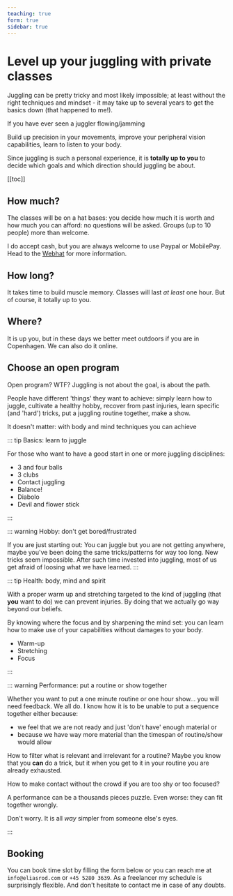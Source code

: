 ```yaml
---
teaching: true
form: true
sidebar: true
---
```


# Level up your juggling with private classes

Juggling can be pretty tricky and most likely impossible; at least without the
right techniques and mindset - it may take up to several years to get the basics down (that 
happened to me!).

If you have ever seen a juggler flowing/jamming

Build up precision in your movements, improve your peripheral vision
capabilities, learn to listen to your body.

Since juggling is such a personal experience, it is **totally up to you** to
decide which goals and which direction should juggling be about.

[[toc]]

## How much?

The classes will be on a hat bases: you decide how much it is worth and how much you
can afford: no questions will be asked. Groups (up to 10 people) more than
welcome.

I do accept cash, but you are always welcome to use Paypal or MobilePay. Head to
the [Webhat](../webhat) for more information.

## How long?

It takes time to build muscle memory. Classes will last *at least* one hour. But of
course, it totally up to you.

## Where?

It is up you, but in these days we better meet outdoors if you are in
Copenhagen. We can also do it online.

## Choose an open program

Open program? WTF? Juggling is not about the goal, is about the path.

People have different 'things' they want to achieve: simply learn how to juggle,
cultivate a healthy hobby, recover from past injuries, learn specific (and 'hard') tricks, put a
juggling routine together, make a show.

It doesn't matter: with body and mind techniques you can achieve 


::: tip Basics: learn to juggle

For those who want to have a good start in one or more juggling disciplines:

- 3 and four balls
- 3 clubs
- Contact juggling
- Balance!
- Diabolo
- Devil and flower stick

:::




::: warning Hobby: don't get bored/frustrated

If you are just starting out:
You can juggle but you are not getting anywhere, maybe you've been doing the same
tricks/patterns for way too long. New tricks seem impossible. After such time
invested into juggling, most of us get afraid of loosing what we have learned.
:::

::: tip Health: body, mind and spirit

With a proper warm up and stretching targeted to the kind of juggling (that
**you** want to do) we can prevent injuries. By doing that we actually go way beyond
our beliefs.

By knowing where the focus and by sharpening the mind set: you can learn how to
make use of your capabilities without damages to your body.
- Warm-up
- Stretching
- Focus

:::

::: warning Performance: put a routine or show together

Whether you want to put a one minute routine or one hour show... you will need
feedback. We all do. I know how it is to be unable to put a sequence together
either because:

- we feel that we are not ready and just 'don't have' enough material or
- because we have way more material than the timespan of routine/show would
    allow

How to filter what is relevant and irrelevant for a routine? Maybe you know that
you **can** do a trick, but it when you get to it in your routine you are
already exhausted.

How to make contact without the crowd if you are too shy or too focused?

A performance can be a thousands pieces puzzle. Even worse: they can fit
together wrongly.

Don't worry. It is all *way* simpler from someone else's eyes.

:::


## Booking

You can book time slot by filling the form below or you can reach me at 
`info@eliasrod.com` or `+45 5280 3639`.  As a freelancer my schedule is
surprisingly flexible. And don't hesitate to contact me in case of any doubts.
